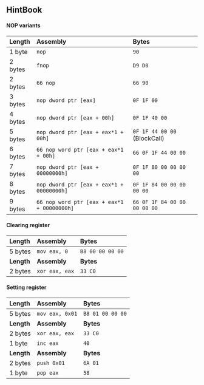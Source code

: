 ## HintBook

#### NOP variants
| **Length** | **Assembly**                                | **Bytes**                    |
|:---------- |:------------------------------------------- |:---------------------------- |
| 1 byte     | `nop`                                       | `90`                         |
| 2 bytes    | `fnop`                                      | `D9 D0`                      |
| 2 bytes    | `66 nop`                                    | `66 90`                      |
| 3 bytes    | `nop dword ptr [eax]`                       | `0F 1F 00`                   |
| 4 bytes    | `nop dword ptr [eax + 00h]`                 | `0F 1F 40 00`                |
| 5 bytes    | `nop dword ptr [eax + eax*1 + 00h]`         | `0F 1F 44 00 00` (BlockCall) |
| 6 bytes    | `66 nop word ptr [eax + eax*1 + 00h]`       | `66 0F 1F 44 00 00`          |
| 7 bytes    | `nop dword ptr [eax + 00000000h]`           | `0F 1F 80 00 00 00 00`       |
| 8 bytes    | `nop dword ptr [eax + eax*1 + 00000000h]`   | `0F 1F 84 00 00 00 00 00`    |
| 9 bytes    | `66 nop word ptr [eax + eax*1 + 00000000h]` | `66 0F 1F 84 00 00 00 00 00` |

#### Clearing register
| **Length** | **Assembly**    | **Bytes**        |
|:---------  |:--------------- |:---------------- |
| 5 bytes    | `mov eax, 0`    | `B8 00 00 00 00` |
| **Length** | **Assembly**    | **Bytes**        |
| 2 bytes    | `xor eax, eax`  | `33 C0`          |

#### Setting register
| **Length** | **Assembly**    | **Bytes**        |
|:---------  |:--------------- |:---------------- |
| 5 bytes    | `mov eax, 0x01` | `B8 01 00 00 00` |
| **Length** | **Assembly**    | **Bytes**        |
| 2 bytes    | `xor eax, eax`  | `33 C0`          |
| 1 byte     | `inc eax`       | `40`             |
| **Length** | **Assembly**    | **Bytes**        |
| 2 bytes    | `push 0x01`     | `6A 01`          |
| 1 byte     | `pop eax`       | `58`             |
